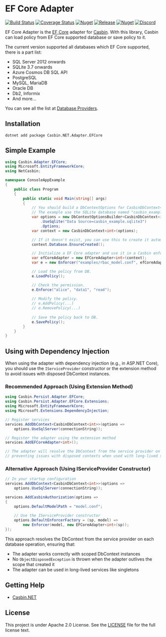 # EF Core Adapter

[![Build Status](https://github.com/casbin-net/efcore-adapter/workflows/Build/badge.svg)](https://github.com/casbin-net/efcore-adapter/actions)
[![Coverage Status](https://coveralls.io/repos/github/casbin-net/EFCore-Adapter/badge.svg?branch=master)](https://coveralls.io/github/casbin-net/EFCore-Adapter?branch=master)
[![Nuget](https://img.shields.io/nuget/v/Casbin.NET.Adapter.EFCore.svg)](https://www.nuget.org/packages/Casbin.NET.Adapter.EFCore/)
[![Release](https://img.shields.io/github/release/casbin-net/efcore-adapter.svg)](https://github.com/casbin-net/efcore-adapter/releases/latest)
[![Nuget](https://img.shields.io/nuget/dt/Casbin.NET.Adapter.EFCore.svg)](https://www.nuget.org/packages/Casbin.NET.Adapter.EFCore/)
[![Discord](https://img.shields.io/discord/1022748306096537660?logo=discord&label=discord&color=5865F2)](https://discord.gg/S5UjpzGZjN)

EF Core Adapter is the [EF Core](https://docs.microsoft.com/en-gb/ef/) adapter for [Casbin](https://github.com/casbin/casbin). With this library, Casbin can load policy from EF Core supported database or save policy to it.

The current version supported all databases which EF Core supported, there is a part list:

- SQL Server 2012 onwards
- SQLite 3.7 onwards
- Azure Cosmos DB SQL API
- PostgreSQL
- MySQL, MariaDB
- Oracle DB
- Db2, Informix
- And more...

You can see all the list at [Database Providers](https://docs.microsoft.com/en-gb/ef/core/providers).

## Installation
```
dotnet add package Casbin.NET.Adapter.EFCore
```

## Simple Example

```csharp
using Casbin.Adapter.EFCore;
using Microsoft.EntityFrameworkCore;
using NetCasbin;

namespace ConsoleAppExample
{
    public class Program
    {
        public static void Main(string[] args)
        {
            // You should build a DbContextOptions for CasbinDbContext<TKey>.
            // The example use the SQLite database named "casbin_example.sqlite3".
            var options = new DbContextOptionsBuilder<CasbinDbContext<int>>()
                .UseSqlite("Data Source=casbin_example.sqlite3")
                .Options;
            var context = new CasbinDbContext<int>(options);

            // If it doesn't exist, you can use this to create it automatically.
            context.Database.EnsureCreated();

            // Initialize a EF Core adapter and use it in a Casbin enforcer:
            var efCoreAdapter = new EFCoreAdapter<int>(context);
            var e = new Enforcer("examples/rbac_model.conf", efCoreAdapter);

            // Load the policy from DB.
            e.LoadPolicy();

            // Check the permission.
            e.Enforce("alice", "data1", "read");
            
            // Modify the policy.
            // e.AddPolicy(...)
            // e.RemovePolicy(...)
	
            // Save the policy back to DB.
            e.SavePolicy();
        }
    }
}
```

## Using with Dependency Injection

When using the adapter with dependency injection (e.g., in ASP.NET Core), you should use the `IServiceProvider` constructor or the extension method to avoid issues with disposed DbContext instances.

### Recommended Approach (Using Extension Method)

```csharp
using Casbin.Persist.Adapter.EFCore;
using Casbin.Persist.Adapter.EFCore.Extensions;
using Microsoft.EntityFrameworkCore;
using Microsoft.Extensions.DependencyInjection;

// Register services
services.AddDbContext<CasbinDbContext<int>>(options =>
    options.UseSqlServer(connectionString));

// Register the adapter using the extension method
services.AddEFCoreAdapter<int>();

// The adapter will resolve the DbContext from the service provider on each operation,
// preventing issues with disposed contexts when used with long-lived services.
```

### Alternative Approach (Using IServiceProvider Constructor)

```csharp
// In your startup configuration
services.AddDbContext<CasbinDbContext<int>>(options =>
    options.UseSqlServer(connectionString));

services.AddCasbinAuthorization(options =>
{
    options.DefaultModelPath = "model.conf";
    
    // Use the IServiceProvider constructor
    options.DefaultEnforcerFactory = (sp, model) =>
        new Enforcer(model, new EFCoreAdapter<int>(sp));
});
```

This approach resolves the DbContext from the service provider on each database operation, ensuring that:
- The adapter works correctly with scoped DbContext instances
- No `ObjectDisposedException` is thrown when the adapter outlives the scope that created it
- The adapter can be used in long-lived services like singletons

## Getting Help

- [Casbin.NET](https://github.com/casbin/Casbin.NET)

## License

This project is under Apache 2.0 License. See the [LICENSE](LICENSE) file for the full license text.